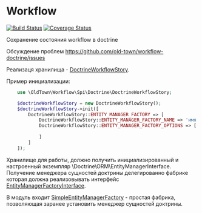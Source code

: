 # Workflow

[![Build Status](https://secure.travis-ci.org/old-town/workflow-doctrine.svg?branch=dev)](https://secure.travis-ci.org/old-town/workflow-doctrine)
[![Coverage Status](https://coveralls.io/repos/old-town/workflow-doctrine/badge.svg?branch=dev&service=github)](https://coveralls.io/github/old-town/workflow-doctrine?branch=dev)

Сохранение состояния workflow в doctrine

Обсуждение проблем https://github.com/old-town/workflow-doctrine/issues

Реализаця хранилища - [DoctrineWorkflowStory](./src/DoctrineWorkflowStory.php).

Пример инициализации:

```php
    use \OldTown\Workflow\Spi\Doctrine\DoctrineWorkflowStory;

    $doctrineWorkflowStory = new DoctrineWorkflowStory();
    $doctrineWorkflowStory->init([
        DoctrineWorkflowStory::ENTITY_MANAGER_FACTORY => [
            DoctrineWorkflowStory::ENTITY_MANAGER_FACTORY_NAME => 'имя класса фабрики, реализующей интерфейс \OldTown\Workflow\Spi\Doctrine\EntityManagerFactory\EntityManagerFactoryInterface',
            DoctrineWorkflowStory::ENTITY_MANAGER_FACTORY_OPTIONS => [
                
            ]
        ]
    ]);


```

Хранилище для работы, должно получить инициализированный и настроенный экземпляр \Doctrine\ORM\EntityManagerInterface.
Получение менеджера сущностей доктрины делегированно фабрике которая должна реализовывать интерфейс [EntityManagerFactoryInterface](./src/EntityManagerFactory/EntityManagerFactoryInterface).

В модуль входит [SimpleEntityManagerFactory](./src/EntityManagerFactory/SimpleEntityManagerFactory) - простая фабрика,
позволяющая заранее установить менеджер сущностей доктрины. 

